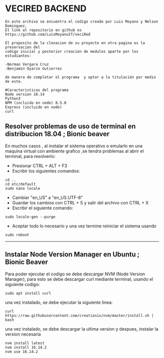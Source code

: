 # VECIRED BACKEND
```
En este archivo se encuentra el codigo creado por Luis Moyano y Nelson Dominguez.
El link al repositorio en github es https://github.com/LuisMoyanoIT/veciRed

El proposito de la clonacion de su proyecto en otra pagina es la preservacion del
codigo inicial y posterior creación de modulos aparte por los estudiantes:

-Norman Vergara Cruz
-Benjamín Oyarzo Gutierrez

de manera de completar el programa  y optar a la titulación por medio de este.

#Caracteristicas del programa
Node version 16.14
Python3
NPM (incluido en node) 8.5.0
Express (incluido en node)
curl
```

## Resolver problemas de uso de terminal en distribucion 18.04 ; Bionic beaver

En muchos casos , al instalar el sistema operativo o emularlo en una maquina virtual
 con ambiente grafico ,se tendra problemas al abrir el terminal, para resolverlo:

 * Presionar  CTRL + ALT + F3
 * Escribir los siguientes comandos:
 ```
 cd ..
 cd etc/default
 sudo nano locale
 ```
 * Cambiar "en_US" a "en_US.UTF-8"
 * Guardar los cambios con CTRL + S   y salir del archivo con CTRL + X
 * Escribir el siguiente comando:
 ```
 sudo locale-gen --purge
 ```
 * Aceptar todo lo necesario y una vez  termine reiniciar el sistema usando
 ```
 sudo reboot
 ```

 

---
## Instalar Node Version Manager en Ubuntu ; Bionic Beaver

Para poder ejecutar el codigo se debe descargar NVM (Node Version Manager),
para esto se debe descargar curl mediante terminal, usando el siguiente codigo:
```
sudo apt install curl 
```
una vez instalado, se debe ejecutar la siguiente linea:
```
curl https://raw.githubusercontent.com/creationix/nvm/master/install.sh | bash 
```
una vez instalado, se debe  descargar la ultima version y despues, instalar la version necesaria
```
nvm install latest
nvm install 16.14.2
nvm use 16.14.2
```
